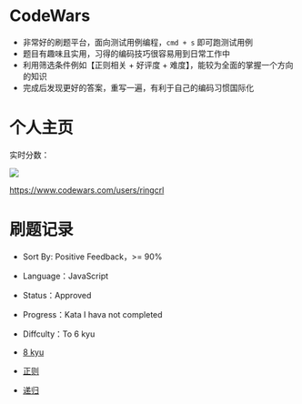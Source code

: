 # CodeWars

- 非常好的刷题平台，面向测试用例编程，`cmd + s` 即可跑测试用例
- 题目有趣味且实用，习得的编码技巧很容易用到日常工作中
- 利用筛选条件例如【正则相关 + 好评度 + 难度】，能较为全面的掌握一个方向的知识
- 完成后发现更好的答案，重写一遍，有利于自己的编码习惯国际化

# 个人主页

实时分数：

![](https://static.chenng.cn/api/dynamic_image/codewars)

https://www.codewars.com/users/ringcrl

# 刷题记录

- Sort By: Positive Feedback，>= 90%
- Language：JavaScript
- Status：Approved
- Progress：Kata I hava not completed
- Diffculty：To 6 kyu

- [8 kyu](https://www.codewars.com/kata/search/my-languages?q=&r%5B%5D=-8&xids=played&beta=false&order_by=satisfaction_percent+desc%2Ctotal_completed+desc)

- [正则](https://www.codewars.com/kata/search/javascript?q=&r%5B%5D=-7&tags=Regular+Expressions&xids=completed&beta=false&order_by=satisfaction_percent+desc%2Ctotal_completed+desc)

- [递归](https://www.codewars.com/kata/search/my-languages?q=&r%5B%5D=-6&tags=Recursion&xids=played&beta=false&order_by=satisfaction_percent+desc%2Ctotal_completed+desc)